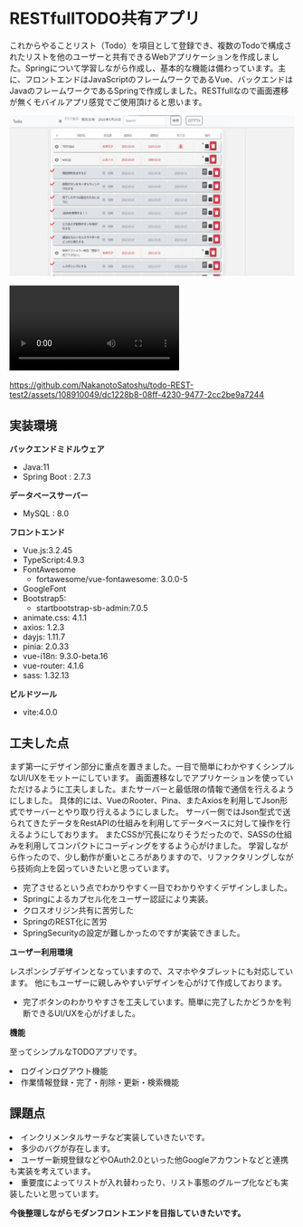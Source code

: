 # RESTfullTODO共有アプリ
これからやることリスト（Todo）を項目として登録でき、複数のTodoで構成されたリストを他のユーザーと共有できるWebアプリケーションを作成しました。Springについて学習しながら作成し、基本的な機能は備わっています。主に、フロントエンドはJavaScriptのフレームワークであるVue、バックエンドはJavaのフレームワークであるSpringで作成しました。RESTfullなので画面遷移が無くモバイルアプリ感覚でご使用頂けると思います。

<p align="center"><img src="/public/PFshot20230525.png" width="830"></a></p>

<video src="PF_movie202305.mp4"></video>


https://github.com/NakanotoSatoshu/todo-REST-test2/assets/108910049/dc1228b8-08ff-4230-9477-2cc2be9a7244


## 実装環境

**バックエンドミドルウェア**
- Java:11 
- Spring Boot : 2.7.3

**データベースサーバー**
- MySQL : 8.0

**フロントエンド**
- Vue.js:3.2.45
- TypeScript:4.9.3
- FontAwesome
   - fortawesome/vue-fontawesome: 3.0.0-5
- GoogleFont
- Bootstrap5:
   - startbootstrap-sb-admin:7.0.5
- animate.css: 4.1.1
- axios: 1.2.3
- dayjs: 1.11.7
- pinia: 2.0.33
- vue-i18n: 9.3.0-beta.16
- vue-router: 4.1.6
- sass: 1.32.13

**ビルドツール**
- vite:4.0.0

## 工夫した点
まず第一にデザイン部分に重点を置きました。一目で簡単にわかやすくシンプルなUI/UXをモットーにしています。
画面遷移なしでアプリケーションを使っていただけるように工夫しました。またサーバーと最低限の情報で通信を行えるようにしました。
具体的には、VueのRooter、Pina、またAxiosを利用してJson形式でサーバーとやり取り行えるようにしました。
サーバー側ではJson型式で送られてきたデータをRestAPIの仕組みを利用してデータベースに対して操作を行えるようにしております。
またCSSが冗長になりそうだったので、SASSの仕組みを利用してコンパクトにコーディングをするよう心がけました。
学習しながら作ったので、少し動作が重いところがありますので、リファクタリングしながら技術向上を図っていきたいと思っています。

- 完了させるという点でわかりやすく一目でわかりやすくデザインしました。
- Springによるカプセル化をユーザー認証により実装。
- クロスオリジン共有に苦労した
- SpringのREST化に苦労
- SpringSecurityの設定が難しかったのですが実装できました。


**ユーザー利用環境**

レスポンシブデザインとなっていますので、スマホやタブレットにも対応しています。
他にもユーザーに親しみやすいデザインを心がけて作成しております。
- 完了ボタンのわかりやすさを工夫しています。簡単に完了したかどうかを判断できるUI/UXを心がげました。

**機能**

至ってシンプルなTODOアプリです。

<li>ログインログアウト機能</li>
<li>作業情報登録・完了・削除・更新・検索機能</li>

## 課題点

<li>インクリメンタルサーチなど実装していきたいです。</li>
<li>多少のバグが存在します。</li>
<li>ユーザー新規登録などやOAuth2.0といった他Googleアカウントなどと連携も実装を考えています。</li>
<li>重要度によってリストが入れ替わったり、リスト事態のグループ化なども実装したいと思っています。</li>

**今後整理しながらモダンフロントエンドを目指していきたいです。**















